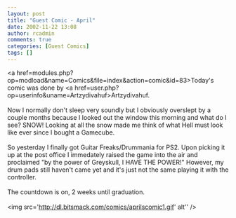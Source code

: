 ```yaml
---
layout: post
title: "Guest Comic - April"
date: 2002-11-22 13:08
author: rcadmin
comments: true
categories: [Guest Comics]
tags: []
---
```

<a href=modules.php?op=modload&name=Comics&file=index&action=comic&id=83>Today's comic</a> was done by <a href=user.php?op=userinfo&uname=Artzydivahuf>Artzydivahuf.</a>
<br />
<br />
Now I normally don't sleep very soundly but I obviously overslept by a couple months because I looked out the window this morning and what do I see? SNOW! Looking at all the snow made me think of what Hell must look like ever since I bought a Gamecube.
<br />
<br />
So yesterday I finally got Guitar Freaks/Drummania for PS2. Upon picking it up at the post office I immedately raised the game into the air and proclaimed "by the power of Greyskull, I HAVE THE POWER!" However, my drum pads still haven't came yet and it's just not the same playing it with the controller.
<br />
<br />
The countdown is on, 2 weeks until graduation.<br /><br /><!--more--><img src='http://dl.bitsmack.com/comics/aprilscomic1.gif' alt'' />
